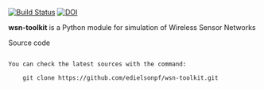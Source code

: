 [![Build Status](https://travis-ci.org/edielsonpf/wsn-toolkit.svg?branch=main)](https://travis-ci.org/edielsonpf/wsn-toolkit)
[![DOI](https://zenodo.org/badge/319434165.svg)](https://zenodo.org/badge/latestdoi/319434165)

**wsn-toolkit** is a Python module for simulation of Wireless Sensor Networks

Source code
~~~~~~~~~~~

You can check the latest sources with the command:

    git clone https://github.com/edielsonpf/wsn-toolkit.git


    
